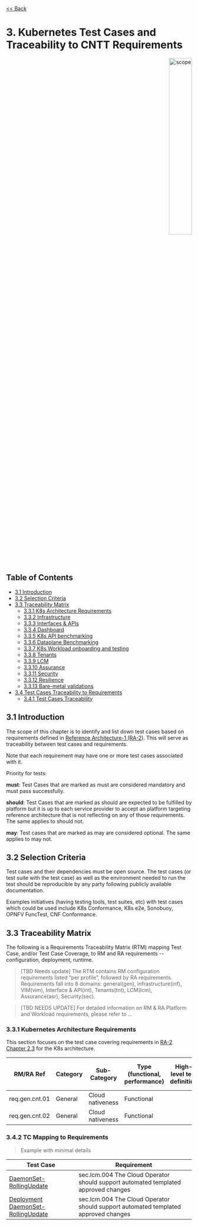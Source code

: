 [<< Back](../)

# 3. Kubernetes Test Cases and Traceability to CNTT Requirements
<p align="right"><img src="../figures/bogo_ifo.png" alt="scope" title="Scope" width="35%"/></p>

## Table of Contents
* [3.1 Introduction](#3.1)
* [3.2 Selection Criteria](#3.2)
* [3.3 Traceability Matrix](#3.3)
  * [3.3.1 K8s Architecture Requirements](#3.3.1)
  * [3.3.2 Infrastructure](#3.3.2)
  * [3.3.3 Interfaces & APIs](#3.3.3)
  * [3.3.4 Dashboard](#3.3.4)
  * [3.3.5 K8s API benchmarking](#3.3.5)
  * [3.3.6 Dataplane Benchmarking](#3.3.6)
  * [3.3.7 K8s Workload onboarding and testing](#3.3.7)
  * [3.3.8 Tenants](#3.3.8)
  * [3.3.9 LCM](#3.3.9)
  * [3.3.10 Assurance](#3.3.10)
  * [3.3.11 Security](#3.3.11)
  * [3.3.12 Resilience](#3.3.12)
  * [3.3.13 Bare-metal validations](#3.3.13)
* [3.4 Test Cases Traceability to Requirements](#3.4)
  * [3.4.1 Test Cases Traceability](#3.4.1)



<a name="3.1"></a>
## 3.1 Introduction

The scope of this chapter is to identify and list down test cases based on requirements defined in [Reference Architecture-1 (RA-2)](../../../ref_arch/kubernetes/README.md). This will serve as traceability between test cases and requirements.

Note that each requirement may have one or more test cases associated with it.

Priority for tests:

**must**: Test Cases that are marked as must are considered mandatory and must pass successfully.

**should**: Test Cases that are marked as should are expected to be fulfilled by platform but it is up to each service provider to accept an platform targeting reference architecture that is not reflecting on any of those requirements. The same applies to should not.

**may**: Test cases that are marked as may are considered optional. The same applies to may not.

<a name="3.2"></a>
## 3.2 Selection Criteria
Test cases and their dependencies must be open source. The test cases (or test suite with the test case) as well as the environment needed to run the test should be reproducible by any party following publicly available documentation.

Examples initiatives (having testing tools, test suites, etc) with test cases which could be used include K8s Conformance, K8s e2e, Sonobuoy, OPNFV FuncTest, CNF Conformance.


<a name="3.3"></a>
## 3.3 Traceability Matrix

The following is a Requirements Traceability Matrix (RTM) mapping Test Case, and/or Test Case Coverage, to RM and RA requirements -- configuration, deployment, runtime.


> [TBD Needs update] The RTM contains RM configuration requirements listed “per profile”, followed by RA requirements.  Requirements fall into 8 domains: general(gen), infrastructure(inf), VIM(vim), Interface & API(int), Tenants(tnt), LCM(lcm), Assurance(asr), Security(sec).

>[TBD NEEDS UPDATE] For detailed information on RM & RA Platform and Workload requirements, please refer to  ...




<a name="3.3.1"></a>
### 3.3.1 Kubernetes Architecture Requirements

This section focuses on the test case covering requirements in [RA-2 Chapter 2.3](https://cntt-n.github.io/CNTT/doc/ref_arch/kubernetes/chapters/chapter02.html#2.3) for the K8s architecture. 




| RM/RA Ref | Category | Sub-Category | Type (functional, performance) | High-level test definition | Test name and project | Priority | 
|---|---|---|---|---|---|---|
| req.gen.cnt.01 | General | Cloud nativeness | Functional | | | | Must | 
| req.gen.cnt.02 | General | Cloud nativeness | Functional | | | | Must | 



<a name="3.4.2"></a>
### 3.4.2 TC Mapping to Requirements

> Example with minimal details
> 

| Test Case | Requirement | 
|---|---|
| [DaemonSet-RollingUpdate](https://github.com/cncf/k8s-conformance/blob/master/docs/KubeConformance-1.15.md#daemonset-rollingupdate) | sec.lcm.004  	The Cloud Operator should support automated templated approved changes | 
| [Deployment DaemonSet-RollingUpdate](https://github.com/cncf/k8s-conformance/blob/master/docs/KubeConformance-1.15.md#deployment-rollingupdate) | sec.lcm.004  	The Cloud Operator should support automated templated approved changes | 



